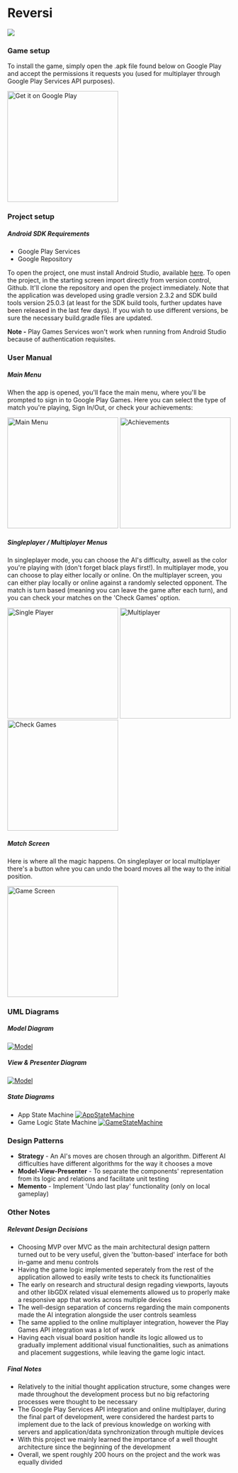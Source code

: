 # Reversi
<img src='https://bettercodehub.com/edge/badge/cyrilico/LPOO1617_T1G7?branch=master&token=628dabbd02be15b31f0908f603e84e21d00e6a1a'>

### Game setup
To install the game, simply open the .apk file found below on Google Play and accept the permissions it requests you (used for multiplayer through Google Play Services API purposes).

<a href='https://play.google.com/store/apps/details?id=feup.lpoo.reversi&pcampaignid=MKT-Other-global-all-co-prtnr-py-PartBadge-Mar2515-1'><img width="250px" alt='Get it on Google Play' src='https://play.google.com/intl/en_us/badges/images/generic/en_badge_web_generic.png'/></a>

### Project setup
 ##### Android SDK Requirements
 - Google Play Services
 - Google Repository

To open the project, one must install Android Studio, available 
[here](https://developer.android.com/studio/index.html "Android Studio download page"). To open the project, in the starting screen import directly from version control, Github. It'll clone the repository and open the project immediately. Note that the application was developed using gradle version 2.3.2 and SDK build tools version 25.0.3 (at least for the SDK build tools, further updates have been released in the last few days). If you wish to use different versions, be sure the necessary build.gradle files are updated.

**Note -** Play Games Services won't work when running from Android Studio because of authentication requisites.

### User Manual

##### Main Menu

When the app is opened, you'll face the main menu, where you'll be prompted to sign in to Google Play Games. Here you can select the type of match you're playing, Sign In/Out, or check your achievements:

<img width="250px" alt='Main Menu' src='https://github.com/cyrilico/LPOO1617_T1G7/blob/finalRelease/screenshots/main-menu.png?raw=true'/> <img width="250px" alt='Achievements' src='https://github.com/cyrilico/LPOO1617_T1G7/blob/finalRelease/screenshots/achievements.png?raw=true'/>

##### Singleplayer / Multiplayer Menus

In singleplayer mode, you can choose the AI's difficulty, aswell as the color you're playing with (don't forget black plays first!). In multiplayer mode, you can choose to play either locally or online. On the multiplayer screen, you can either play locally or online against a randomly selected opponent. The match is turn based (meaning you can leave the game after each turn), and you can check your matches on the 'Check Games' option.

<img width="250px" alt='Single Player' src='https://github.com/cyrilico/LPOO1617_T1G7/blob/finalRelease/screenshots/single-player.png?raw=true'/> <img width="250px" alt='Multiplayer' src='https://github.com/cyrilico/LPOO1617_T1G7/blob/finalRelease/screenshots/multiplayer.png?raw=true'/> <img width="250px" alt='Check Games' src='https://github.com/cyrilico/LPOO1617_T1G7/blob/finalRelease/screenshots/online-matches.png?raw=true'/>

##### Match Screen

Here is where all the magic happens. On singleplayer or local multiplayer there's a button whre you can undo the board moves all the way to the initial position.

<img width="250px" alt='Game Screen' src='https://github.com/cyrilico/LPOO1617_T1G7/blob/finalRelease/screenshots/in-game.png?raw=true'/>

### UML Diagrams
##### Model Diagram
 [![Model](https://github.com/cyrilico/LPOO1617_T1G7/blob/finalRelease/uml/model.png?raw=true)](https://github.com/cyrilico/LPOO1617_T1G7/blob/finalRelease/uml/model.png?raw=true)
 
##### View & Presenter Diagram
 [![Model](https://github.com/cyrilico/LPOO1617_T1G7/blob/finalRelease/uml/view%20&%20presenter.png?raw=true)](https://github.com/cyrilico/LPOO1617_T1G7/blob/finalRelease/uml/view%20&%20presenter.png?raw=true)

##### State Diagrams
- App State Machine
[![AppStateMachine](https://github.com/cyrilico/LPOO1617_T1G7/blob/finalRelease/uml/app%20state.png?raw=true)](https://github.com/cyrilico/LPOO1617_T1G7/blob/finalRelease/uml/app%20state.png?raw=true)
- Game Logic State Machine
 [![GameStateMachine](https://github.com/cyrilico/LPOO1617_T1G7/blob/finalRelease/uml/game%20logic.png?raw=true)](https://github.com/cyrilico/LPOO1617_T1G7/blob/finalRelease/uml/game%20logic.png?raw=true)


### Design Patterns
- **Strategy** - An AI's moves are chosen through an algorithm. Different AI difficulties have different algorithms for the way it chooses a move
- **Model-View-Presenter** - To separate the components' representation from its logic and relations and facilitate unit testing
- **Memento** - Implement 'Undo last play' functionality (only on local gameplay)

### Other Notes

##### Relevant Design Decisions
 - Choosing MVP over MVC as the main architectural design pattern turned out to be very useful, given the 'button-based' interface for both in-game and menu controls
 - Having the game logic implemented seperately from the rest of the application allowed to easily write tests to check its functionalities
 - The early on research and structural design regading viewports, layouts and other libGDX related visual elemements allowed us to properly make a responsive app that works across multiple devices
 - The well-design separation of concerns regarding the main components made the AI integration alongside the user controls seamless
  - The same applied to the online multiplayer integration, however the Play Games API integration was a lot of work
 - Having each visual board position handle its logic allowed us to gradually implement additional visual functionalities, such as animations and placement suggestions, while leaving the game logic intact.
 

##### Final Notes
- Relatively to the initial thought application structure, some changes were made throughout the development process but no big refactoring processes were thought to be necessary
- The Google Play Services API integration and online multiplayer, during the final part of development, were considered the hardest parts to implement due to the lack of previous knowledge on working with servers and application/data synchronization through multiple devices
- With this project we mainly learned the importance of a well thought architecture since the beginning of the development
- Overall, we spent roughly 200 hours on the project and the work was equally divided


